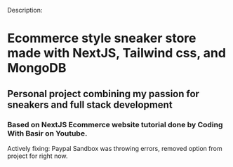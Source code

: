 Description:

# Ecommerce style sneaker store made with NextJS, Tailwind css, and MongoDB

## Personal project combining my passion for sneakers and full stack development

### Based on NextJS Ecommerce website tutorial done by Coding With Basir on Youtube.

Actively fixing: Paypal Sandbox was throwing errors, removed option from project for right now.
